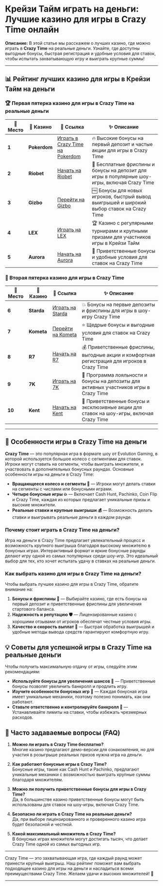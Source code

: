 # Крейзи Тайм играть на деньги: Лучшие казино для игры в Crazy Time онлайн

**Описание:** В этой статье мы расскажем о лучших казино, где можно играть в **Crazy Time** на реальные деньги. Узнайте, где доступны выгодные бонусы, быстрая регистрация и удобные условия для ставок, чтобы испытать захватывающую игру и выиграть крупные суммы!

---

## 📊 Рейтинг лучших казино для игры в Крейзи Тайм на деньги

### 🏆 Первая пятерка казино для игры в Crazy Time на реальные деньги

| 🏅 **Место** | 🎰 **Казино**        | 🌟 **Ссылка**                                                                                     | ✨ **Описание**                                                                                         |
|--------------|----------------------|--------------------------------------------------------------------------------------------------|--------------------------------------------------------------------------------------------------------|
| **1**       | **Pokerdom**         | [Играть в Crazy Time на Pokerdom](https://brandplay.link/4k77v2yx)                               | 🔥 Высокие бонусы на первый депозит и частые акции для игры в Crazy Time                               |
| **2**       | **Riobet**           | [Начать на Riobet](https://brandplay.link/7xBLTPyj)                                              | 💎 Бесплатные фриспины и бонусы на депозит для игры в популярные шоу-игры, включая Crazy Time           |
| **3**       | **Gizbo**            | [Перейти на Gizbo](https://brandplay.link/bprXw4YV)                                              | 🆓 Бонусы для новых игроков, быстрый вывод выигрышей и широкий выбор ставок на Crazy Time               |
| **4**       | **LEX**              | [Играть на LEX](https://brandplay.link/zW4hdDFV)                                                 | 🏆 Казино с регулярными турнирами и крупными призами для участников игры в Крейзи Тайм                  |
| **5**       | **Aurora**           | [Начать на Aurora](https://10trafic-stat2.com/click/668546556bcc6313411604bd/6766/13032/subaccount) | 🎁 Приветственные бонусы и удобные условия для ставок на Crazy Time                                   |

### 🏅 Вторая пятерка казино для игры в Crazy Time

| 🏅 **Место** | 🎰 **Казино**        | 🌟 **Ссылка**                                                                                     | ✨ **Описание**                                                                                         |
|--------------|----------------------|--------------------------------------------------------------------------------------------------|--------------------------------------------------------------------------------------------------------|
| **6**       | **Starda**           | [Играть на Starda](https://brandplay.link/fB7xwRFL)                                              | 💥 Бонусы на первые депозиты и фриспины для игры в шоу-игру Crazy Time                                 |
| **7**       | **Kometa**           | [Перейти на Kometa](https://brandplay.link/8ZymQJV8)                                             | ⭐ Щедрые бонусы и выгодные условия для ставок на Crazy Time                                           |
| **8**       | **R7**               | [Начать на R7](https://brandplay.link/bMd3Yjsw)                                                  | 💰 Приветственные фриспины, выгодные акции и комфортная регистрация для игроков в Crazy Time            |
| **9**       | **7K**               | [Играть на 7K](https://brandplay.link/BvQyFShp)                                                  | 🎲 Программа лояльности и бонусы на депозиты для активных участников игры в Crazy Time                 |
| **10**      | **Kent**             | [Начать на Kent](https://brandplay.link/Fv2WP3js)                                                | 🔄 Приветственные бонусы и эксклюзивные акции для ставок на шоу-игры, включая Crazy Time               |

---

## 🎡 Особенности игры в Crazy Time на деньги

**Crazy Time** — это популярная игра в формате шоу от Evolution Gaming, в которой используется большое колесо с сегментами для ставок. Игроки могут ставить на сегменты, чтобы выиграть множители, и участвовать в дополнительных бонусных раундах. Основные особенности игры на деньги в Crazy Time:

- **Вращающееся колесо и сегменты 🎰** — Игроки могут делать ставки на сегменты с числами или бонусными играми.
- **Четыре бонусные игры 💥** — Включает Cash Hunt, Pachinko, Coin Flip и Crazy Time, каждая из которых предлагает уникальные призы и высокие множители.
- **Реальные ставки и крупные выигрыши 💰** — Возможность делать ставки и выигрывать реальные деньги в каждом раунде.

### Почему стоит играть в Crazy Time на деньги?

Игра на деньги в Crazy Time предлагает увлекательный процесс и возможность крупного выигрыша благодаря высокому множителю в бонусных играх. Интерактивный формат и яркие бонусные раунды делают игру одной из самых популярных среди шоу-игр. Это идеальный выбор для тех, кто хочет испытать удачу в ставках на реальные деньги.

### Как выбрать казино для игры в Crazy Time на деньги?

Чтобы выбрать лучшее казино для игры в Crazy Time, обратите внимание на:

1. **Бонусы и фриспины 💸** — Выбирайте казино, где есть бонусы на первый депозит и приветственные фриспины для увеличения стартового баланса.
2. **Надежность и репутацию 🛡️** — Лицензированные казино с хорошими отзывами от игроков обеспечат честные условия игры.
3. **Качество и скорость выплат 💸** — Быстрая обработка выигрышей и удобные методы вывода средств гарантируют комфортную игру.

## 💡 Советы для успешной игры в Crazy Time на реальные деньги

Чтобы получить максимальную отдачу от игры, следуйте этим рекомендациям:

- **Используйте бонусы для увеличения шансов 🎉** — Приветственные бонусы позволят увеличить банкролл и продлить игру.
- **Изучите особенности бонусных игр 🎲** — Каждая бонусная игра имеет уникальные механики, поэтому полезно понимать, как они работают.
- **Ставьте ответственно и контролируйте банкролл 🛑** — Устанавливайте лимиты на ставки, чтобы избежать чрезмерных расходов.

## 📜 Часто задаваемые вопросы (FAQ)

1. **Можно ли играть в Crazy Time бесплатно?**  
   Многие казино предлагают демо-версии для ознакомления, но для участия в розыгрыше реальных призов нужна игра на деньги.

2. **Как работают бонусные игры в Crazy Time?**  
   Бонусные игры, такие как Cash Hunt и Pachinko, предлагают уникальные механики с возможностью выиграть крупные суммы благодаря множителям.

3. **Можно ли получить приветственные бонусы для игры в Crazy Time?**  
   Да, в большинстве казино приветственные бонусы могут быть использованы для ставок на шоу-игры, включая Crazy Time.

4. **Безопасно ли играть в Crazy Time на реальные деньги?**  
   Да, при выборе лицензированного и проверенного казино игра будет безопасной и честной.

5. **Какой максимальный множитель в Crazy Time?**  
   В бонусных играх множители могут достигать тысяч, что делает Crazy Time одной из самых выгодных игр.

---

Crazy Time — это захватывающая игра, где каждый раунд может принести крупный выигрыш. Наш рейтинг поможет вам выбрать подходящее казино для игры на деньги и насладиться всеми преимуществами Crazy Time. Желаем удачи и высоких множителей! 🎉

---
